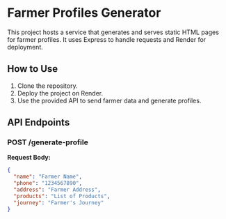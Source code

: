# Farmer Profiles Generator

This project hosts a service that generates and serves static HTML pages for farmer profiles. It uses Express to handle requests and Render for deployment.

## How to Use

1. Clone the repository.
2. Deploy the project on Render.
3. Use the provided API to send farmer data and generate profiles.

## API Endpoints

### POST /generate-profile

**Request Body:**
```json
{
  "name": "Farmer Name",
  "phone": "1234567890",
  "address": "Farmer Address",
  "products": "List of Products",
  "journey": "Farmer's Journey"
}
